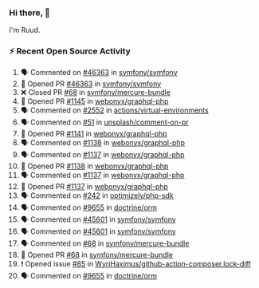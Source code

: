 ### Hi there, 👋

I'm Ruud.
 
### :zap: Recent Open Source Activity

<!--START_SECTION:activity-->
1. 🗣 Commented on [#46363](https://github.com/symfony/symfony/issues/46363) in [symfony/symfony](https://github.com/symfony/symfony)
2. 💪 Opened PR [#46363](https://github.com/symfony/symfony/pull/46363) in [symfony/symfony](https://github.com/symfony/symfony)
3. ❌ Closed PR [#68](https://github.com/symfony/mercure-bundle/pull/68) in [symfony/mercure-bundle](https://github.com/symfony/mercure-bundle)
4. 💪 Opened PR [#1145](https://github.com/webonyx/graphql-php/pull/1145) in [webonyx/graphql-php](https://github.com/webonyx/graphql-php)
5. 🗣 Commented on [#2552](https://github.com/actions/virtual-environments/issues/2552) in [actions/virtual-environments](https://github.com/actions/virtual-environments)
6. 🗣 Commented on [#51](https://github.com/unsplash/comment-on-pr/issues/51) in [unsplash/comment-on-pr](https://github.com/unsplash/comment-on-pr)
7. 💪 Opened PR [#1141](https://github.com/webonyx/graphql-php/pull/1141) in [webonyx/graphql-php](https://github.com/webonyx/graphql-php)
8. 🗣 Commented on [#1138](https://github.com/webonyx/graphql-php/issues/1138) in [webonyx/graphql-php](https://github.com/webonyx/graphql-php)
9. 🗣 Commented on [#1137](https://github.com/webonyx/graphql-php/issues/1137) in [webonyx/graphql-php](https://github.com/webonyx/graphql-php)
10. 💪 Opened PR [#1138](https://github.com/webonyx/graphql-php/pull/1138) in [webonyx/graphql-php](https://github.com/webonyx/graphql-php)
11. 🗣 Commented on [#1137](https://github.com/webonyx/graphql-php/issues/1137) in [webonyx/graphql-php](https://github.com/webonyx/graphql-php)
12. 💪 Opened PR [#1137](https://github.com/webonyx/graphql-php/pull/1137) in [webonyx/graphql-php](https://github.com/webonyx/graphql-php)
13. 🗣 Commented on [#242](https://github.com/optimizely/php-sdk/issues/242) in [optimizely/php-sdk](https://github.com/optimizely/php-sdk)
14. 🗣 Commented on [#9655](https://github.com/doctrine/orm/issues/9655) in [doctrine/orm](https://github.com/doctrine/orm)
15. 🗣 Commented on [#45601](https://github.com/symfony/symfony/issues/45601) in [symfony/symfony](https://github.com/symfony/symfony)
16. 🗣 Commented on [#45601](https://github.com/symfony/symfony/issues/45601) in [symfony/symfony](https://github.com/symfony/symfony)
17. 🗣 Commented on [#68](https://github.com/symfony/mercure-bundle/issues/68) in [symfony/mercure-bundle](https://github.com/symfony/mercure-bundle)
18. 💪 Opened PR [#68](https://github.com/symfony/mercure-bundle/pull/68) in [symfony/mercure-bundle](https://github.com/symfony/mercure-bundle)
19. ❗️ Opened issue [#85](https://github.com/WyriHaximus/github-action-composer.lock-diff/issues/85) in [WyriHaximus/github-action-composer.lock-diff](https://github.com/WyriHaximus/github-action-composer.lock-diff)
20. 🗣 Commented on [#9655](https://github.com/doctrine/orm/issues/9655) in [doctrine/orm](https://github.com/doctrine/orm)
<!--END_SECTION:activity-->
